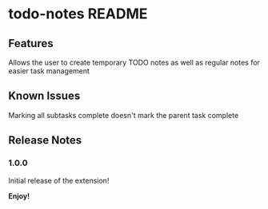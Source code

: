# todo-notes README

## Features

Allows the user to create temporary TODO notes as well as regular notes for easier task management


## Known Issues

Marking all subtasks complete doesn't mark the parent task complete

## Release Notes

### 1.0.0

Initial release of the extension!

**Enjoy!**
